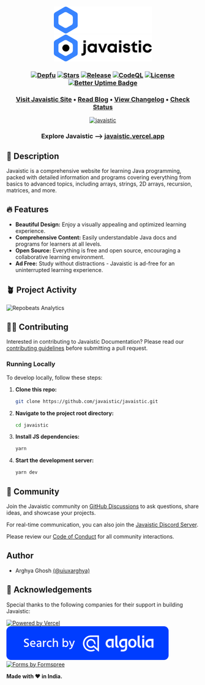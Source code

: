 <div align=center>

<br>

<img height=70 src="https://raw.githubusercontent.com/javaistic/.github/main/profile/img/logo-light.svg#gh-dark-mode-only">
<img height=70 src="https://raw.githubusercontent.com/javaistic/.github/main/profile/img/logo-dark.svg#gh-light-mode-only">

<br>
  
### [![Depfu](https://badges.depfu.com/badges/b0bc0e5fa34d75e54478a4e37b1b2d72/status.svg)](https://depfu.com) [![Stars](https://badgen.net/github/stars/javaistic/javaistic)](https://github.com/javaistic/javaistic/stargazers) [![Release](https://badgen.net/github/release/javaistic/javaistic)](https://github.com/javaistic/javaistic/releases) [![CodeQL](https://github.com/javaistic/javaistic/actions/workflows/codeql-analysis.yml/badge.svg)](https://github.com/javaistic/javaistic/actions/workflows/codeql-analysis.yml) [![License](https://badgen.net/github/license/javaistic/javaistic)](LICENSE) [![Better Uptime Badge](https://betteruptime.com/status-badges/v1/monitor/8a3u.svg)](https://javaistic.betteruptime.com/?utm_source=status_badge)

</div>

<div align="center">

### [Visit Javaistic Site](https://javaistic.vercel.app/) • [Read Blog](https://javaistic.vercel.app/blog) • [View Changelog](https://javaistic.vercel.app/changelog) • [Check Status](https://javaistic.vercel.app/status) 

</div>

<div align="center">

[![javaistic](.github/img/javaistic-readme.png)](https://javaistic.vercel.app/?utm_source=github&utm_medium=readme-image&utm_campaign=javaistic)

### Explore Javaistic ⟶ [javaistic.vercel.app](https://javaistic.vercel.app/?utm_source=github&utm_medium=readme-link&utm_campaign=javaistic)

</div>

## 📄 Description

Javaistic is a comprehensive website for learning Java programming, packed with detailed information and programs covering everything from basics to advanced topics, including arrays, strings, 2D arrays, recursion, matrices, and more.

## 🔥 Features

- **Beautiful Design:** Enjoy a visually appealing and optimized learning experience.
- **Comprehensive Content:** Easily understandable Java docs and programs for learners at all levels.
- **Open Source:** Everything is free and open source, encouraging a collaborative learning environment.
- **Ad Free:** Study without distractions - Javaistic is ad-free for an uninterrupted learning experience.

## 🪴 Project Activity

![Repobeats Analytics](https://repobeats.axiom.co/api/embed/3df6f52cbd6d58e6c248f9457081834adf6459e5.svg "Repobeats analytics image")

## 🧑‍💻 Contributing
Interested in contributing to Javaistic Documentation? Please read our [contributing guidelines](CONTRIBUTING.md) before submitting a pull request.

### Running Locally

To develop locally, follow these steps:

1. **Clone this repo:**

    ```sh
    git clone https://github.com/javaistic/javaistic.git
    ```

2. **Navigate to the project root directory:**

    ```sh
    cd javaistic
    ```

3. **Install JS dependencies:**

    ```sh
    yarn
    ```

4. **Start the development server:**

    ```sh
    yarn dev
    ```
    
## 🤝 Community

Join the Javaistic community on [GitHub Discussions](https://github.com/javaistic/javaistic/discussions) to ask questions, share ideas, and showcase your projects.

For real-time communication, you can also join the [Javaistic Discord Server](https://javaistic.vercel.app/discord).

Please review our [Code of Conduct](CODE_OF_CONDUCT.md) for all community interactions.

## Author
- Arghya Ghosh [(@uiuxarghya)](https://twitter.com/uiuxarghya)

## 💖 Acknowledgements

Special thanks to the following companies for their support in building Javaistic:

[![Powered by Vercel](.github/img/powered-by-vercel.svg)](https://vercel.com/?utm_source=javaistic&utm_campaign=oss)
[![Search by Algolia](.github/img/search-by-algolia.svg)](https://algolia.com/?utm_source=javaistic&utm_campaign=oss)
[![Forms by Formspree](.github/img/forms-by-formspree.svg)](https://formspree.io/?utm_source=javaistic&utm_campaign=oss)

**Made with ❤️ in India.**

